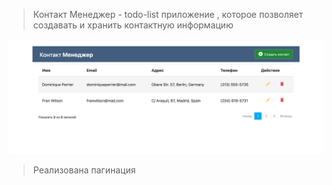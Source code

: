 > Контакт Менеджер - todo-list приложение , которое позволяет создавать и хранить контактную информацию

<img src="./shot.png" alt="">

> Реализована пагинация
